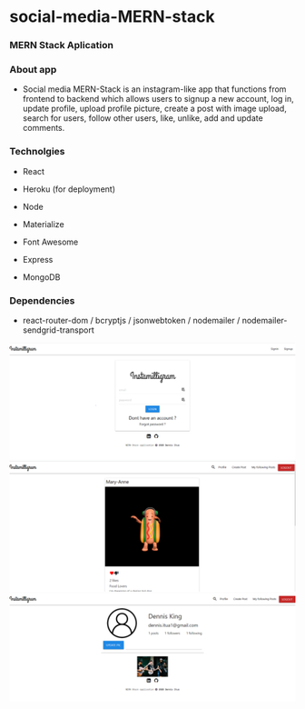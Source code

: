 # social-media-MERN-stack

### MERN Stack Aplication

### About app

- Social media MERN-Stack is an instagram-like app that functions from frontend to backend which allows users to signup a new account, log in, update profile, upload profile picture, create a post with image upload, search for users, follow other users, like, unlike, add and update comments.


### Technolgies

- React

- Heroku (for deployment)

-  Node

- Materialize

- Font Awesome

- Express

- MongoDB

### Dependencies

- react-router-dom / bcryptjs / jsonwebtoken / nodemailer / nodemailer-sendgrid-transport


<img src="images/instamilligram.PNG" >


<img src="images/instamilligram1.jpg" >


<img src="images/instamilligram2.PNG" >
